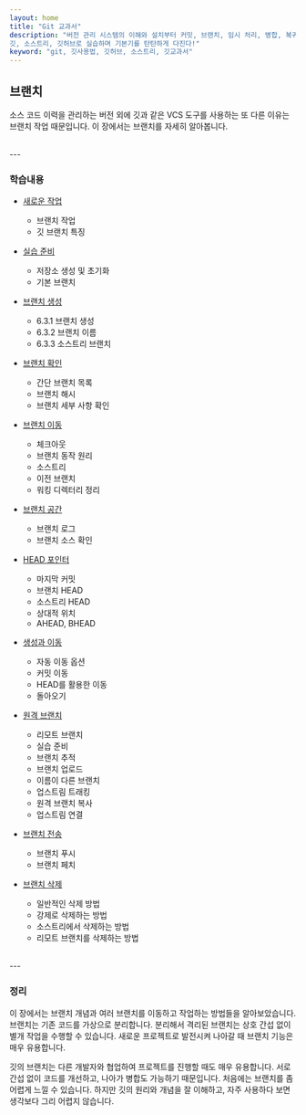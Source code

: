 ```yaml
---
layout: home
title: "Git 교과서"
description: "버전 관리 시스템의 이해와 설치부터 커밋, 브랜치, 임시 처리, 병합, 복귀, 서브모듈, 태그까지
깃, 소스트리, 깃허브로 실습하며 기본기를 탄탄하게 다진다!"
keyword: "git, 깃사용법, 깃허브, 소스트리, 깃교과서"
---
```

## 브랜치
소스 코드 이력을 관리하는 버전 외에 깃과 같은 VCS 도구를 사용하는 또 다른 이유는 브랜치 작업 때문입니다. 이 장에서는 브랜치를 자세히 알아봅니다.  

<br>
---

### 학습내용
* [새로운 작업](06.1)
    + 브랜치 작업 
    + 깃 브랜치 특징 

* [실습 준비](06.2)
    + 저장소 생성 및 초기화
    + 기본 브랜치

* [브랜치 생성](06.3)
    + 6.3.1 브랜치 생성 
    + 6.3.2 브랜치 이름 
    + 6.3.3 소스트리 브랜치 

* [브랜치 확인](06.4)
    + 간단 브랜치 목록
    + 브랜치 해시 
    + 브랜치 세부 사항 확인

* [브랜치 이동](06.5)
    + 체크아웃 
    + 브랜치 동작 원리
    + 소스트리 
    + 이전 브랜치 
    + 워킹 디렉터리 정리 

* [브랜치 공간](06.6)
    + 브랜치 로그
    + 브랜치 소스 확인

* [HEAD 포인터](06.7)
    + 마지막 커밋
    + 브랜치 HEAD 
    + 소스트리 HEAD 
    + 상대적 위치 
    + AHEAD, BHEAD

* [생성과 이동](06.8)
    + 자동 이동 옵션 
    + 커밋 이동 
    + HEAD를 활용한 이동
    + 돌아오기 

* [원격 브랜치](06.9)
    + 리모트 브랜치 
    + 실습 준비 
    + 브랜치 추적 
    + 브랜치 업로드 
    + 이름이 다른 브랜치 
    + 업스트림 트래킹 
    + 원격 브랜치 복사 
    + 업스트림 연결 

* [브랜치 전송](06.10)
    + 브랜치 푸시 
    + 브랜치 페치 

* [브랜치 삭제](06.11)
    + 일반적인 삭제 방법 
    + 강제로 삭제하는 방법 
    + 소스트리에서 삭제하는 방법 
    + 리모트 브랜치를 삭제하는 방법 

<br>
---

### 정리
이 장에서는 브랜치 개념과 여러 브랜치를 이동하고 작업하는 방법들을 알아보았습니다. 브랜치는 기존 코드를 가상으로 분리합니다. 분리해서 격리된 브랜치는 상호 간섭 없이 별개 작업을 수행할 수 있습니다. 새로운 프로젝트로 발전시켜 나아갈 때 브랜치 기능은 매우 유용합니다.  

깃의 브랜치는 다른 개발자와 협업하여 프로젝트를 진행할 때도 매우 유용합니다. 서로 간섭 없이 코드를 개선하고, 나아가 병합도 가능하기 때문입니다. 처음에는 브랜치를 좀 어렵게 느낄 수 있습니다. 하지만 깃의 원리와 개념을 잘 이해하고, 자주 사용하다 보면 생각보다 그리 어렵지 않습니다.  

<br><br>